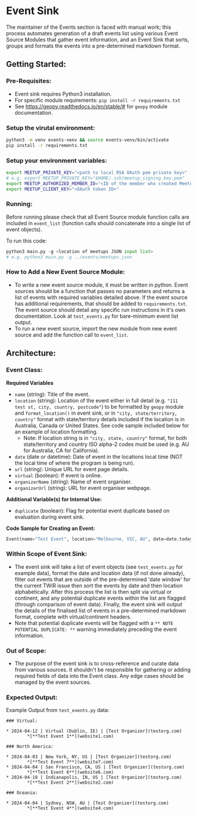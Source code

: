 # Event Sink
The maintainer of the Events section is faced with manual work; this process automates generation of a draft events list using various Event Source Modules that gather event information, and an Event Sink that sorts, groups and formats the events into a pre-determined markdown format.

## Getting Started:
### Pre-Requisites:
- Event sink requires Python3 installation.
- For specific module requirements: `pip install -r requirements.txt`
- See https://geopy.readthedocs.io/en/stable/# for `geopy` module documentation.

### Setup the virutal environment:

```bash
python3 -m venv events-venv && source events-venv/bin/activate
pip install -r requirements.txt
```

### Setup your environment variables:

```bash
export MEETUP_PRIVATE_KEY="<path to local RSA OAuth pem private key>"
# e.g. export MEETUP_PRIVATE_KEY="$HOME/.ssh/meetup_signing_key.pem"
export MEETUP_AUTHORIZED_MEMBER_ID="<ID of the member who created Meetup OAuth client>"
export MEETUP_CLIENT_KEY="<OAuth token ID>"
```

### Running:
Before running please check that all Event Source module function calls are included in `event_list` (function calls should concatenate into a single list of event objects).

To run this code:

```py
python3 main.py -g <location of meetups JSON input list>
# e.g. python3 main.py -g ../events/meetups.json
```

### How to Add a New Event Source Module:
- To write a new event source module, it must be written in python. Event sources should be a function that passes no parameters and returns a list of events with required variables detailed above. If the event source has additional requirements, that should be added to `requirements.txt`. The event source should detail any specific run instructions in it's own documentation. Look at `test_events.py` for bare-minimum event list output.
- To run a new event source, import the new module from new event source and add the function call to `event_list`.

## Architecture:
### Event Class:
**Required Variables**
- `name` (string): Title of the event.
- `location` (string): Location of the event either in full detail (e.g. `"111 test st, city, country, postcode"`) to be formatted by `geopy` module and `format_location()` in event sink, or in `"city, state/territory, country"` format with state/territory details included if the location is in Australia, Canada or United States. See code sample included below for an example of location formatting.
    - Note: If location string is in `"city, state, country"` format, for both state/territory and country ISO alpha-2 codes must be used (e.g. AU for Australia, CA for California).
- `date` (date or datetime): Date of event in the locations local time (NOT the local time of where the program is being run).
- `url` (string): Unique URL for event page details.
- `virtual` (boolean): If event is online.
- `organizerName` (string): Name of event organiser.
- `organizerUrl` (string): URL for event organiser webpage.

**Additional Variable(s) for Internal Use:**
- `duplicate` (boolean): Flag for potential event duplicate based on evaluation during event sink. 

**Code Sample for Creating an Event:**
```py
Event(name="Test Event", location="Melbourne, VIC, AU", date=date.today(), url="website3.com", virtual=True, organizerName="Test Organizer", organizerUrl="testorg.com")
```

### Within Scope of Event Sink:
- The event sink will take a list of event objects (see `test_events.py` for example data), format the date and location data (if not done already), filter out events that are outside of the pre-determined 'date window' for the current TWiR issue then sort the events by date and then location alphabetically. After this process the list is then split via virtual or continent, and any potential duplicate events within the list are flagged (through comparison of event data). Finally, the event sink will output the details of the finalised list of events in a pre-determined markdown format, complete with virtual/continent headers.
- Note that potential duplicate events will be flagged with a `** NOTE POTENTIAL DUPLICATE: **` warning immediately preceding the event information.


### Out of Scope:
- The purpose of the event sink is to cross-reference and curate data from various sources. It shouldn't be responsible for gathering or adding required fields of data into the Event class. Any edge cases should be managed by the event sources.

### Expected Output:
Example Output from `test_events.py` data:
```
### Virtual:

* 2024-04-12 | Virtual (Dublin, IE) | [Test Organizer](testorg.com)
        *[**Test Event 1**](website1.com)

### North America:

* 2024-04-03 | New York, NY, US | [Test Organizer](testorg.com)
        *[**Test Event 7**](website7.com)
* 2024-04-04 | San Francisco, CA, US | [Test Organizer](testorg.com)
        *[**Test Event 6**](website6.com)
* 2024-04-18 | Indianapolis, IN, US | [Test Organizer](testorg.com)
        *[**Test Event 2**](website2.com)

### Oceania:

* 2024-04-04 | Sydney, NSW, AU | [Test Organizer](testorg.com)
        *[**Test Event 4**](website4.com)
```
